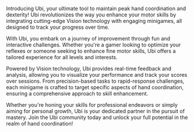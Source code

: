 Introducing Ubi, your ultimate tool to maintain peak hand coordination and dexterity! Ubi revolutionizes the way you enhance your motor skills by integrating cutting-edge Vision technology with engaging minigames, all designed to track your progress over time.

With Ubi, you embark on a journey of improvement through fun and interactive challenges. Whether you're a gamer looking to optimize your reflexes or someone seeking to enhance fine motor skills, Ubi offers a tailored experience for all levels and interests.

Powered by Vision technology, Ubi provides real-time feedback and analysis, allowing you to visualize your performance and track your scores over sessions. From precision-based tasks to rapid-response challenges, each minigame is crafted to target specific aspects of hand coordination, ensuring a comprehensive approach to skill enhancement.

Whether you're honing your skills for professional endeavors or simply aiming for personal growth, Ubi is your dedicated partner in the pursuit of mastery. Join the Ubi community today and unlock your full potential in the realm of hand coordination!

